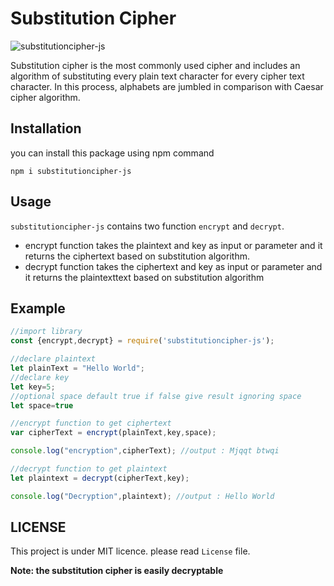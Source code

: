 # Substitution Cipher

<img src="https://img.shields.io/npm/v/substitutioncipher-js" alt="substitutioncipher-js"/>

 Substitution cipher is the most commonly used cipher and includes an algorithm of substituting every plain text character for every cipher text character. In this process, alphabets are jumbled in comparison with Caesar cipher algorithm.

## Installation

you can install this package using npm command

```
npm i substitutioncipher-js
```

## Usage

`substitutioncipher-js` contains two function `encrypt` and `decrypt`. 
* encrypt function takes the plaintext and key as input or parameter and it returns the ciphertext based on substitution algorithm. 
* decrypt function takes the ciphertext and key as input or parameter  and it returns the plaintexttext based on substitution algorithm

## Example

```js
//import library
const {encrypt,decrypt} = require('substitutioncipher-js');

//declare plaintext
let plainText = "Hello World";
//declare key
let key=5;
//optional space default true if false give result ignoring space
let space=true

//encrypt function to get ciphertext
var cipherText = encrypt(plainText,key,space);

console.log("encryption",cipherText); //output : Mjqqt btwqi

//decrypt function to get plaintext 
let plaintext = decrypt(cipherText,key);

console.log("Decryption",plaintext); //output : Hello World

```

## LICENSE

This project is under MIT licence. please read `License` file.


**Note: the substitution cipher is easily decryptable**
